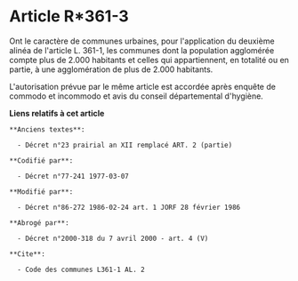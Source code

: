 # Article R*361-3

Ont le caractère de communes urbaines,   pour l'application du deuxième alinéa de l'article L. 361-1, les communes dont la
population agglomérée compte plus de 2.000 habitants et celles qui appartiennent, en totalité ou en partie, à une
agglomération de plus de 2.000 habitants. 

L'autorisation prévue par le même article est accordée après enquête de commodo et incommodo et avis du conseil départemental
d'hygiène.

**Liens relatifs à cet article**

	**Anciens textes**:

	  - Décret n°23 prairial an XII remplacé ART. 2 (partie)

	**Codifié par**:

	  - Décret n°77-241 1977-03-07

	**Modifié par**:

	  - Décret n°86-272 1986-02-24 art. 1 JORF 28 février 1986

	**Abrogé par**:

	  - Décret n°2000-318 du 7 avril 2000 - art. 4 (V)

	**Cite**:

	  - Code des communes L361-1 AL. 2
